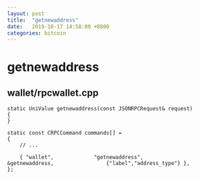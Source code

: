 ```yaml
---
layout: post
title:  "getnewaddress"
date:   2019-10-17 14:58:00 +0800
categories: bitcoin
---
```


# getnewaddress

## wallet/rpcwallet.cpp
```
static UniValue getnewaddress(const JSONRPCRequest& request)
{
}

static const CRPCCommand commands[] =
{
    // ...

    { "wallet",             "getnewaddress",                    &getnewaddress,                 {"label","address_type"} },
};
```
